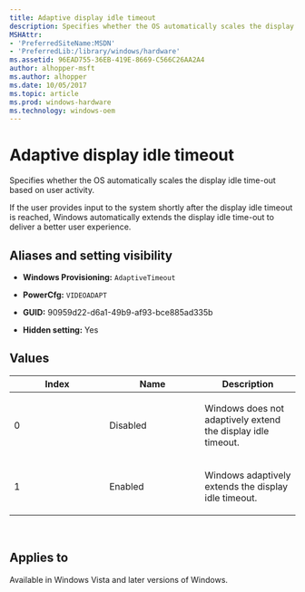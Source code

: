 ```yaml
---
title: Adaptive display idle timeout
description: Specifies whether the OS automatically scales the display idle time-out based on user activity.
MSHAttr:
- 'PreferredSiteName:MSDN'
- 'PreferredLib:/library/windows/hardware'
ms.assetid: 96EAD755-36EB-419E-8669-C566C26AA2A4
author: alhopper-msft
ms.author: alhopper
ms.date: 10/05/2017
ms.topic: article
ms.prod: windows-hardware
ms.technology: windows-oem
---
```


# Adaptive display idle timeout


Specifies whether the OS automatically scales the display idle time-out based on user activity.

If the user provides input to the system shortly after the display idle timeout is reached, Windows automatically extends the display idle time-out to deliver a better user experience.

## <span id="Aliases_and_setting_visibility"></span><span id="aliases_and_setting_visibility"></span><span id="ALIASES_AND_SETTING_VISIBILITY"></span>Aliases and setting visibility


-   **Windows Provisioning:** `AdaptiveTimeout `

-   **PowerCfg:** `VIDEOADAPT `

-   **GUID:** 90959d22-d6a1-49b9-af93-bce885ad335b

-   **Hidden setting:** Yes

## <span id="Values"></span><span id="values"></span><span id="VALUES"></span>Values


<table>
<colgroup>
<col width="33%" />
<col width="33%" />
<col width="33%" />
</colgroup>
<thead>
<tr class="header">
<th>Index</th>
<th>Name</th>
<th>Description</th>
</tr>
</thead>
<tbody>
<tr class="odd">
<td><p>0</p></td>
<td><p>Disabled</p></td>
<td><p>Windows does not adaptively extend the display idle timeout.</p></td>
</tr>
<tr class="even">
<td><p>1</p></td>
<td><p>Enabled</p></td>
<td><p>Windows adaptively extends the display idle timeout.</p></td>
</tr>
</tbody>
</table>

 

## <span id="Applies_to"></span><span id="applies_to"></span><span id="APPLIES_TO"></span>Applies to


Available in Windows Vista and later versions of Windows.
